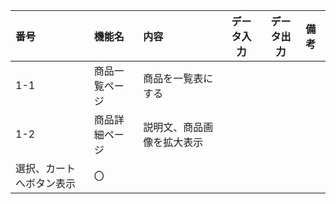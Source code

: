 |番号|機能名|内容|データ入力|データ出力|備考|
|:---|:---|:---|:---:|:---:|:---|
|1-1|商品一覧ページ|商品を一覧表にする||||
|1-2|商品詳細ページ|説明文、商品画像を拡大表示
                    選択、カートへボタン表示|〇|||

